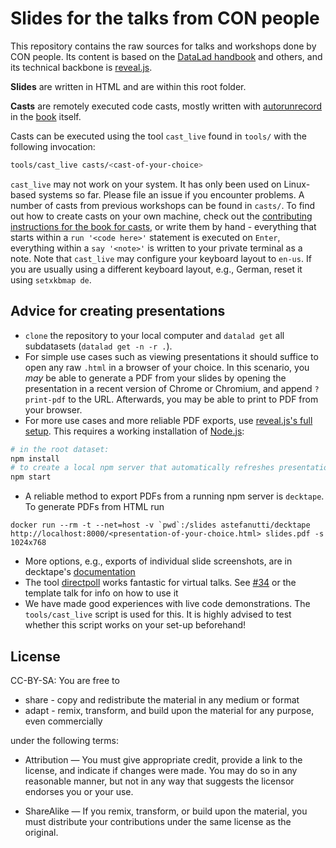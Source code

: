 # Slides for the talks from CON people

This repository contains the raw sources for talks and workshops done by CON people.
Its content is based on the [DataLad handbook](http://handbook.datalad.org) and others, and its technical backbone is [reveal.js](https://github.com/hakimel/reveal.js/).


**Slides** are written in HTML and are within this root folder.

**Casts** are remotely executed code casts, mostly written with [autorunrecord](https://pypi.org/project/autorunrecord/) in the [book](https://github.com/datalad-handbook/book) itself.

Casts can be executed using the tool ``cast_live`` found in ``tools/`` with the following invocation:

```sh
tools/cast_live casts/<cast-of-your-choice> 
```

``cast_live`` may not work on your system. It has only been used on Linux-based systems so far. Please file an issue if you encounter problems.
A number of casts from previous workshops can be found in ``casts/``. To find out how to create casts on your own machine, check out the [contributing instructions for the book for casts](http://handbook.datalad.org/en/latest/contributing.html#directives), or write them by hand - everything that starts within a ``run '<code here>'`` statement is executed on ``Enter``, everything within a ``say '<note>'`` is written to your private terminal as a note.
Note that ``cast_live`` may configure your keyboard layout to ``en-us``. If you are usually using a different keyboard layout, e.g., German, reset it using ``setxkbmap de``.

## Advice for creating presentations

- ``clone`` the repository to your local computer and ``datalad get`` all subdatasets (``datalad get -n -r .``).
- For simple use cases such as viewing presentations it should suffice to open any raw ``.html`` in a browser of your choice. In this scenario, you *may* be able to generate a PDF from your slides by opening the presentation in a recent version of Chrome or Chromium, and append ``?print-pdf`` to the URL. Afterwards, you may be able to print to PDF from your browser. 
- For more use cases and more reliable PDF exports, use [reveal.js's full setup](https://revealjs.com/installation/#full-setup). This requires a working installation of [Node.js](https://nodejs.org/):
 
```sh
# in the root dataset:
npm install
# to create a local npm server that automatically refreshes presentations
npm start
``` 
- A reliable method to export PDFs from a running npm server is ``decktape``. To generate PDFs from HTML run
```
docker run --rm -t --net=host -v `pwd`:/slides astefanutti/decktape http://localhost:8000/<presentation-of-your-choice.html> slides.pdf -s  1024x768
```
- More options, e.g., exports of individual slide screenshots, are in decktape's [documentation](https://github.com/astefanutti/decktape)
- The tool [directpoll](https://directpoll.com/) works fantastic for virtual talks. See [#34](https://github.com/datalad-handbook/course/issues/34) or the template talk for info on how to use it
- We have made good experiences with live code demonstrations. The ``tools/cast_live`` script is used for this. It is highly advised to test whether this script works on your set-up beforehand! 

## License

CC-BY-SA: You are free to

   - share - copy and redistribute the material in any medium or format
   - adapt - remix, transform, and build upon the material for any purpose, even commercially

under the following terms:

   - Attribution — You must give appropriate credit, provide a link to the license, and indicate if changes were made. You may do so in any reasonable manner, but not in any way that suggests the licensor endorses you or your use.

   - ShareAlike — If you remix, transform, or build upon the material, you must distribute your contributions under the same license as the original.
